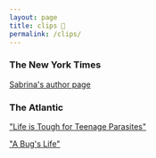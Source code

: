 ```yaml
---
layout: page
title: clips 🦭
permalink: /clips/
---
```


### The New York Times
[Sabrina's author page](https://www.nytimes.com/by/sabrina-imbler)



### The Atlantic

["Life is Tough for Teenage Parasites"](https://www.theatlantic.com/science/archive/2021/02/deep-sea-parasite-ekes-out-life-hydrothermal-vents/618032/)

["A Bug's Life"](https://www.theatlantic.com/magazine/archive/2021/04/tine-poppe/618077/)
